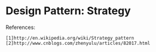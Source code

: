Design Pattern: Strategy
=============================
References: 

    [1]http://en.wikipedia.org/wiki/Strategy_pattern
    [2]http://www.cnblogs.com/zhenyulu/articles/82017.html
    
